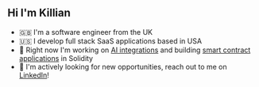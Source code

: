 ## Hi I'm Killian

- 🇬🇧 I'm a software engineer from the UK
- 🇺🇸 I develop full stack SaaS applications based in USA
- 🌱 Right now I'm working on [AI integrations](https://github.com/itskillian/job-match) and building [smart contract applications](https://github.com/itskillian/multisig) in Solidity
- 💬 I'm actively looking for new opportunities, reach out to me on [LinkedIn](https://www.linkedin.com/in/killian-godfrey/)!
